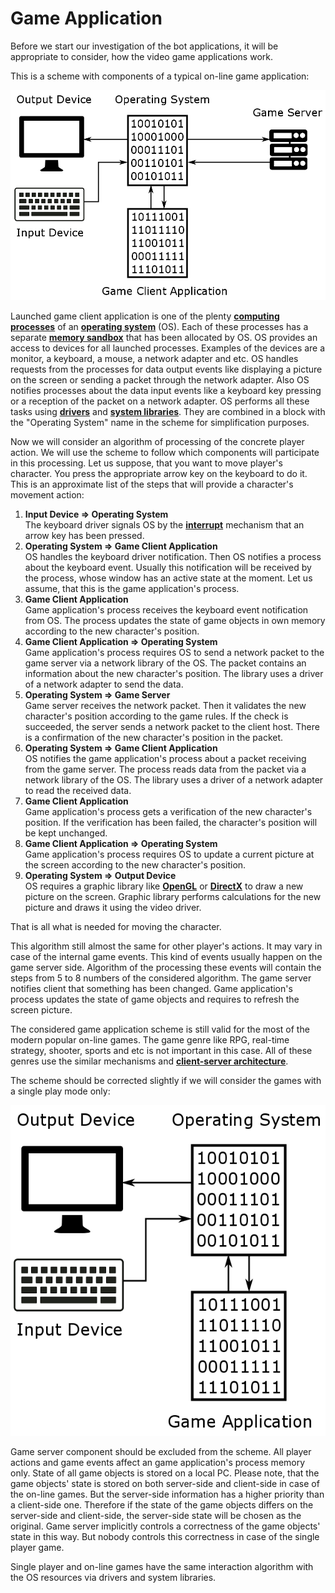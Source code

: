 # Game Application

Before we start our investigation of the bot applications, it will be appropriate to consider, how the video game applications work.

This is a scheme with components of a typical on-line game application:

![On-line Game Application Scheme](game-application.png)

Launched game client application is one of the plenty [**computing processes**](https://en.wikipedia.org/wiki/Process_%28computing%29) of an [**operating system**](https://en.wikipedia.org/wiki/Operating_system) (OS). Each of these processes has a separate [**memory sandbox**](http://duartes.org/gustavo/blog/post/anatomy-of-a-program-in-memory) that has been allocated by OS. OS provides an access to devices for all launched processes. Examples of the devices are a monitor, a keyboard, a mouse, a network adapter and etc. OS handles requests from the processes for data output events like displaying a picture on the screen or sending a packet through the network adapter. Also OS notifies processes about the data input events like a keyboard key pressing or a reception of the packet on a network adapter. OS performs all these tasks using [**drivers**](https://en.wikipedia.org/wiki/Device_driver) and [**system libraries**](https://en.wikipedia.org/wiki/Library_%28computing%29). They are combined in a block with the "Operating System" name in the scheme for simplification purposes.

Now we will consider an algorithm of processing of the concrete player action. We will use the scheme to follow which components will participate in this processing. Let us suppose, that you want to move player's character. You press the appropriate arrow key on the keyboard to do it. This is an approximate list of the steps that will provide a character's movement action:

1. **Input Device => Operating System**<br/>
The keyboard driver signals OS by the [**interrupt**](https://en.wikipedia.org/wiki/Interrupt) mechanism that an arrow key has been pressed.
2. **Operating System => Game Client Application**<br/>
OS handles the keyboard driver notification. Then OS notifies a process about the keyboard event. Usually this notification will be received by the process, whose window has an active state at the moment. Let us assume, that this is the game application's process.
3. **Game Client Application**<br/>
Game application's process receives the keyboard event notification from OS. The process updates the state of game objects in own memory according to the new character's position.
4. **Game Client Application => Operating System**<br/>
Game application's process requires OS to send a network packet to the game server via a network library of the OS. The packet contains an information about the new character's position. The library uses a driver of a network adapter to send the data.
5. **Operating System => Game Server**<br/>
Game server receives the network packet. Then it validates the new character's position according to the game rules. If the check is succeeded, the server sends a network packet to the client host. There is a confirmation of the new character's position in the packet.
6. **Operating System => Game Client Application**<br/>
OS notifies the game application's process about a packet receiving from the game server. The process reads data from the packet via a network library of the OS. The library uses a driver of a network adapter to read the received data.
6. **Game Client Application**<br/>
Game application's process gets a verification of the new character's position. If the verification has been failed, the character's position will be kept unchanged.
7. **Game Client Application => Operating System**<br/>
Game application's process requires OS to update a current picture at the screen according to the new character's position.
8. **Operating System => Output Device**<br/>
OS requires a graphic library like [**OpenGL**](https://en.wikipedia.org/wiki/OpenGL) or [**DirectX**](https://en.wikipedia.org/wiki/DirectX) to draw a new picture on the screen. Graphic library performs calculations for the new picture and draws it using the video driver.

That is all what is needed for moving the character.

This algorithm still almost the same for other player's actions. It may vary in case of the internal game events. This kind of events usually happen on the game server side. Algorithm of the processing these events will contain the steps from 5 to 8 numbers of the considered algorithm. The game server notifies client that something has been changed. Game application's process updates the state of game objects and requires to refresh the screen picture.

The considered game application scheme is still valid for the most of the modern popular on-line games. The game genre like RPG, real-time strategy, shooter, sports and etc is not important in this case. All of these genres use the similar mechanisms and [**client-server architecture**](https://en.wikipedia.org/wiki/Client%E2%80%93server_model).

The scheme should be corrected slightly if we will consider the games with a single play mode only:

![Local Game Application Scheme](game-local-application.png)

Game server component should be excluded from the scheme. All player actions and game events affect an game application's process memory only. State of all game objects is  stored on a local PC. Please note, that the game objects' state is stored on both server-side and client-side in case of the on-line games. But the server-side information has a higher priority than a client-side one. Therefore if the state of the game objects differs on the server-side and client-side, the server-side state will be chosen as the original. Game server implicitly controls a correctness of the game objects' state in this way. But nobody controls this correctness in case of the single player game.

Single player and on-line games have the same interaction algorithm with the OS resources via drivers and system libraries.

